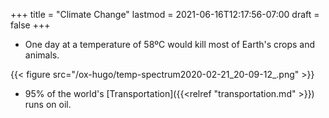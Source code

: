 +++
title = "Climate Change"
lastmod = 2021-06-16T12:17:56-07:00
draft = false
+++

-   One day at a temperature of 58ºC would kill most of Earth's crops and animals.

{{< figure src="/ox-hugo/temp-spectrum2020-02-21_20-09-12_.png" >}}

-   95% of the world's [Transportation]({{<relref "transportation.md" >}}) runs on oil.